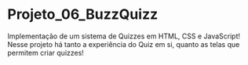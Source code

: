 # Projeto_06_BuzzQuizz
Implementação de um sistema de Quizzes em HTML, CSS e JavaScript! Nesse projeto há tanto a experiência do Quiz em si, quanto as telas que permitem criar quizzes! 

